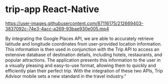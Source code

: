 # trip-app React-Native



https://user-images.githubusercontent.com/87116175/212669403-3837092c-74e3-4acc-a269-93bae930e005.mp4


By integrating the Google Places API, we are able to accurately retrieve latitude and longitude coordinates from user-provided location information. This information is then used in conjunction with the Trip API to access an extensive database of destination details, including hotels, restaurants, and popular attractions. The application presents this information to the user in a visually pleasing and easy-to-use format, allowing them to quickly and efficiently plan their perfect trip. With the integration of these two APIs, Trip Advisor mobile sets a new standard in the travel industry."
